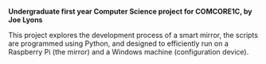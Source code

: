 **Undergraduate first year Computer Science project for COMCORE1C, by Joe Lyons**

This project explores the development process of a smart mirror, the scripts are programmed using Python, and designed to efficiently run on a Raspberry Pi (the mirror) and a Windows machine (configuration device).
